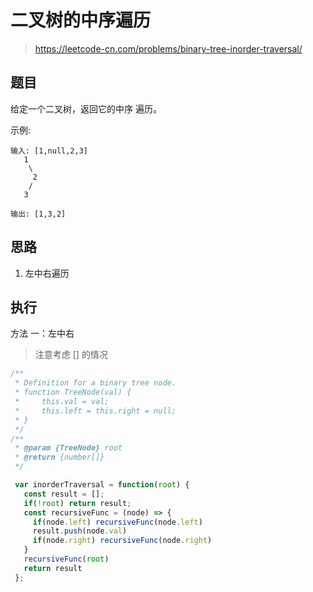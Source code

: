 # 二叉树的中序遍历
> https://leetcode-cn.com/problems/binary-tree-inorder-traversal/

## 题目

给定一个二叉树，返回它的中序 遍历。

示例:

```
输入: [1,null,2,3]
   1
    \
     2
    /
   3

输出: [1,3,2]
```

## 思路

1. 左中右遍历

## 执行

方法 一：左中右

> 注意考虑 [] 的情况

```javascript
/**
 * Definition for a binary tree node.
 * function TreeNode(val) {
 *     this.val = val;
 *     this.left = this.right = null;
 * }
 */
/**
 * @param {TreeNode} root
 * @return {number[]}
 */

 var inorderTraversal = function(root) {
   const result = [];
   if(!root) return result; 
   const recursiveFunc = (node) => {
     if(node.left) recursiveFunc(node.left)
     result.push(node.val)
     if(node.right) recursiveFunc(node.right)
   }
   recursiveFunc(root)
   return result
 };
```